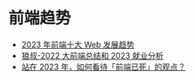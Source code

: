 # 前端趋势

- [2023 年前端十大 Web 发展趋势](https://www.infoq.cn/article/PoZLOO8QEf98GoDzV7Nr')
- [狼叔-2022 大前端总结和 2023 就业分析](https://juejin.cn/post/7196110128038690876)
- [站在 2023 年，如何看待「前端已死」的观点？](https://www.zhihu.com/question/584477499/answer/2901828456)
